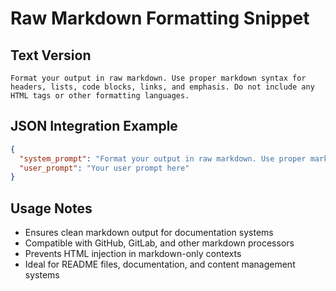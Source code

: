 # Raw Markdown Formatting Snippet

## Text Version
```
Format your output in raw markdown. Use proper markdown syntax for headers, lists, code blocks, links, and emphasis. Do not include any HTML tags or other formatting languages.
```

## JSON Integration Example
```json
{
  "system_prompt": "Format your output in raw markdown. Use proper markdown syntax for headers, lists, code blocks, links, and emphasis. Do not include any HTML tags or other formatting languages. [Additional system instructions continue here...]",
  "user_prompt": "Your user prompt here"
}
```

## Usage Notes
- Ensures clean markdown output for documentation systems
- Compatible with GitHub, GitLab, and other markdown processors
- Prevents HTML injection in markdown-only contexts
- Ideal for README files, documentation, and content management systems
